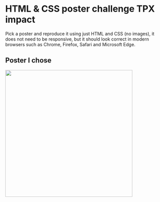 # HTML & CSS poster challenge TPX impact

Pick a poster and reproduce it using just HTML and CSS (no images), it does not need to be responsive, but it should look correct in modern browsers such as Chrome, Firefox, Safari and Microsoft Edge.

## Poster I chose 
<img width='400px' src='https://user-images.githubusercontent.com/78558945/179392507-fa8164b0-1d24-4abd-9082-aafd6915b0ef.jpg' />
